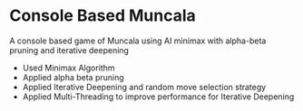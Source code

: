# Console Based Muncala
A console based game of Muncala using AI minimax with alpha-beta pruning and iterative deepening
  - Used Minimax Algorithm
  - Applied alpha beta pruning
  - Applied Iterative Deepening and random move selection strategy
  - Applied Multi-Threading to improve performance for Iterative Deepening
